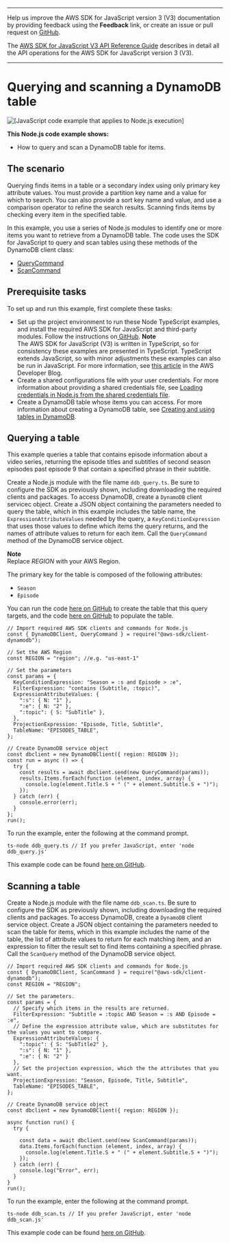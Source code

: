 --------

Help us improve the AWS SDK for JavaScript version 3 \(V3\) documentation by providing feedback using the **Feedback** link, or create an issue or pull request on [GitHub](https://github.com/awsdocs/aws-sdk-for-javascript-v3)\.

 The [AWS SDK for JavaScript V3 API Reference Guide](https://docs.aws.amazon.com/AWSJavaScriptSDK/v3/latest/index.html) describes in detail all the API operations for the AWS SDK for JavaScript version 3 \(V3\)\.

--------

# Querying and scanning a DynamoDB table<a name="dynamodb-example-query-scan"></a>

![\[JavaScript code example that applies to Node.js execution\]](http://docs.aws.amazon.com/sdk-for-javascript/v3/developer-guide/images/nodeicon.png)

**This Node\.js code example shows:**
+ How to query and scan a DynamoDB table for items\.

## The scenario<a name="dynamodb-example-table-query-scan-scenario"></a>

Querying finds items in a table or a secondary index using only primary key attribute values\. You must provide a partition key name and a value for which to search\. You can also provide a sort key name and value, and use a comparison operator to refine the search results\. Scanning finds items by checking every item in the specified table\.

In this example, you use a series of Node\.js modules to identify one or more items you want to retrieve from a DynamoDB table\. The code uses the SDK for JavaScript to query and scan tables using these methods of the DynamoDB client class:
+ [QueryCommand](https://docs.aws.amazon.com/AWSJavaScriptSDK/v3/latest/clients/client-dynamodb/classes/querycommand.html)
+ [ScanCommand](https://docs.aws.amazon.com/AWSJavaScriptSDK/v3/latest/clients/client-dynamodb/classes/scancommand.html)

## Prerequisite tasks<a name="dynamodb-example-table-query-scan-prerequisites"></a>

To set up and run this example, first complete these tasks:
+ Set up the project environment to run these Node TypeScript examples, and install the required AWS SDK for JavaScript and third\-party modules\. Follow the instructions on[ GitHub](https://github.com/awsdocs/aws-doc-sdk-examples/tree/master/javascriptv3/example_code/dynamodb/README.md)\.
**Note**  
The AWS SDK for JavaScript \(V3\) is written in TypeScript, so for consistency these examples are presented in TypeScript\. TypeScript extends JavaScript, so with minor adjustments these examples can also be run in JavaScript\. For more information, see [this article](https://aws.amazon.com/blogs/developer/first-class-typescript-support-in-modular-aws-sdk-for-javascript/) in the AWS Developer Blog\.
+ Create a shared configurations file with your user credentials\. For more information about providing a shared credentials file, see [Loading credentials in Node\.js from the shared credentials file](loading-node-credentials-shared.md)\.
+ Create a DynamoDB table whose items you can access\. For more information about creating a DynamoDB table, see [Creating and using tables in DynamoDB](dynamodb-examples-using-tables.md)\.

## Querying a table<a name="dynamodb-example-table-query-scan-querying"></a>

This example queries a table that contains episode information about a video series, returning the episode titles and subtitles of second season episodes past episode 9 that contain a specified phrase in their subtitle\.

Create a Node\.js module with the file name `ddb_query.ts`\. Be sure to configure the SDK as previously shown, including downloading the required clients and packages\. To access DynamoDB, create a `DynamoDB` client servicec object\. Create a JSON object containing the parameters needed to query the table, which in this example includes the table name, the `ExpressionAttributeValues` needed by the query, a `KeyConditionExpression` that uses those values to define which items the query returns, and the names of attribute values to return for each item\. Call the `QueryCommand` method of the DynamoDB service object\.

**Note**  
Replace *REGION* with your AWS Region\.

The primary key for the table is composed of the following attributes:
+ `Season`
+ `Episode`

You can run the code [here on GitHub](https://github.com/awsdocs/aws-doc-sdk-examples/blob/master/javascriptv3/example_code/dynamodb/src/QueryExample/ddb_createtable_tv.ts) to create the table that this query targets, and the code [here on GitHub](https://github.com/awsdocs/aws-doc-sdk-examples/blob/master/javascriptv3/example_code/dynamodb/src/QueryExample/ddb_batchwriteitem_tv.ts) to populate the table\.

```
// Import required AWS SDK clients and commands for Node.js
const { DynamoDBClient, QueryCommand } = require("@aws-sdk/client-dynamodb");

// Set the AWS Region
const REGION = "region"; //e.g. "us-east-1"

// Set the parameters
const params = {
  KeyConditionExpression: "Season = :s and Episode > :e",
  FilterExpression: "contains (Subtitle, :topic)",
  ExpressionAttributeValues: {
    ":s": { N: "1" },
    ":e": { N: "2" },
    ":topic": { S: "SubTitle" },
  },
  ProjectionExpression: "Episode, Title, Subtitle",
  TableName: "EPISODES_TABLE",
};

// Create DynamoDB service object
const dbclient = new DynamoDBClient({ region: REGION });
const run = async () => {
  try {
    const results = await dbclient.send(new QueryCommand(params));
    results.Items.forEach(function (element, index, array) {
      console.log(element.Title.S + " (" + element.Subtitle.S + ")");
    });
  } catch (err) {
    console.error(err);
  }
};
run();
```

To run the example, enter the following at the command prompt\.

```
ts-node ddb_query.ts // If you prefer JavaScript, enter 'node ddb_query.js'
```

This example code can be found [here on GitHub](https://github.com/awsdocs/aws-doc-sdk-examples/blob/master/javascriptv3/example_code/dynamodb/src/ddb_query.ts)\.

## Scanning a table<a name="dynamodb-example-table-query-scan-scanning"></a>

Create a Node\.js module with the file name `ddb_scan.ts`\. Be sure to configure the SDK as previously shown, including downloading the required clients and packages\. To access DynamoDB, create a `DynamoDB` client service object\. Create a JSON object containing the parameters needed to scan the table for items, which in this example includes the name of the table, the list of attribute values to return for each matching item, and an expression to filter the result set to find items containing a specified phrase\. Call the `ScanQuery` method of the DynamoDB service object\.

```
// Import required AWS SDK clients and commands for Node.js
const { DynamoDBClient, ScanCommand } = require("@aws-sdk/client-dynamodb");
const REGION = "REGION";

// Set the parameters.
const params = {
  // Specify which items in the results are returned.
  FilterExpression: "Subtitle = :topic AND Season = :s AND Episode = :e",
  // Define the expression attribute value, which are substitutes for the values you want to compare.
  ExpressionAttributeValues: {
    ":topic": { S: "SubTitle2" },
    ":s": { N: "1" },
    ":e": { N: "2" }
  },
  // Set the projection expression, which the the attributes that you want.
  ProjectionExpression: "Season, Episode, Title, Subtitle",
  TableName: "EPISODES_TABLE",
};

// Create DynamoDB service object
const dbclient = new DynamoDBClient({ region: REGION });

async function run() {
  try {

    const data = await dbclient.send(new ScanCommand(params));
    data.Items.forEach(function (element, index, array) {
      console.log(element.Title.S + " (" + element.Subtitle.S + ")");
    });
  } catch (err) {
    console.log("Error", err);
  }
}
run();
```

To run the example, enter the following at the command prompt\.

```
ts-node ddb_scan.ts // If you prefer JavaScript, enter 'node ddb_scan.js'
```

This example code can be found [here on GitHub](https://github.com/awsdocs/aws-doc-sdk-examples/blob/master/javascriptv3/example_code/dynamodb/src/ddb_scan.ts)\.